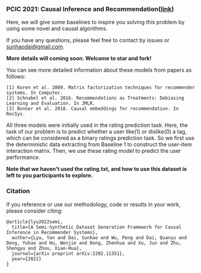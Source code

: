 ### PCIC 2021: Causal Inference and Recommendation([link](https://competition.huaweicloud.com/information/1000041488/introduction))

Here, we will give some baselines  to inspire you solving this problem by using some novel and causal algorithms.

If you have any questions, please feel free to contact by issues or sunhaodai@gmail.com.

**More details will coming soon. Welcome to star and fork!**



You can see more detailed information about these models from papers as follows:  

```
[1] Koren et al. 2009. Matrix factorization techniques for recommender systems. In Computer.
[2] Schnabel et al. 2016. Recommendations as Treatments: Debiasing Learning and Evaluation. In JMLR.
[3] Bonner et al. 2018. Causal embeddings for recommendation. In RecSys.
```

All three models were initially used in the rating prediction task. Here, the task of our problem is to predict whether a user like(1) or dislike(0) a tag, which can be considered as a binary ratings prediction task. So we first use the deterministic data extracting from Baseline 1 to construct the user-item interaction matrix. Then, we use these rating model to predict the user performance.  

**Note that we haven't used the rating.txt, and how to use this dataset is left to you participants to explore.**

### Citation

If you reference or use our methodology, code or results in your work, please consider citing:
```
@article{lyu2022semi,
  title={A Semi-Synthetic Dataset Generation Framework for Causal Inference in Recommender Systems},
  author={Lyu, Yan and Dai, Sunhao and Wu, Peng and Dai, Quanyu and Deng, Yuhao and Hu, Wenjie and Dong, Zhenhua and Xu, Jun and Zhu, Shengyu and Zhou, Xiao-Hua},
  journal={arXiv preprint arXiv:2202.11351},
  year={2022}
}
```
